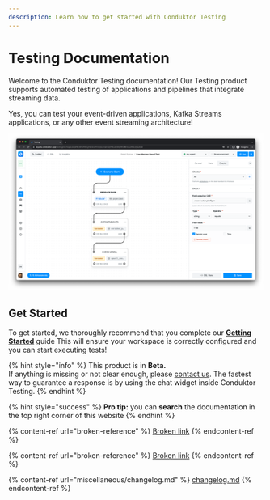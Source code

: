 ```yaml
---
description: Learn how to get started with Conduktor Testing
---
```


# Testing Documentation

Welcome to the Conduktor Testing documentation! Our Testing product supports automated testing of applications and pipelines that integrate streaming data.&#x20;

Yes, you can test your event-driven applications, Kafka Streams applications, or any other event streaming architecture!

![Conduktor Testing ](<.gitbook/assets/image (27).png>)

## Get Started

To get started, we thoroughly recommend that you complete our [**Getting Started**](broken-reference) guide This will ensure your workspace is correctly configured and you can start executing tests!&#x20;

{% hint style="info" %}
This product is in **Beta.**\
If anything is missing or not clear enough, please [contact us](https://www.conduktor.io/contact). The fastest way to guarantee a response is by using the chat widget inside Conduktor Testing.
{% endhint %}

{% hint style="success" %}
**Pro tip:** you can **search** the documentation in the top right corner of this website
{% endhint %}

{% content-ref url="broken-reference" %}
[Broken link](broken-reference)
{% endcontent-ref %}

{% content-ref url="broken-reference" %}
[Broken link](broken-reference)
{% endcontent-ref %}

{% content-ref url="miscellaneous/changelog.md" %}
[changelog.md](miscellaneous/changelog.md)
{% endcontent-ref %}
